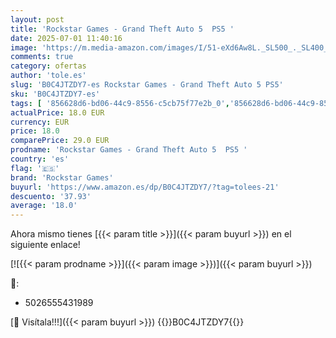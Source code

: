 ```yaml
---
layout: post
title: 'Rockstar Games - Grand Theft Auto 5  PS5 '
date: 2025-07-01 11:40:16
image: 'https://m.media-amazon.com/images/I/51-eXd6Aw8L._SL500_._SL400_.jpg'
comments: true
category: ofertas
author: 'tole.es'
slug: 'B0C4JTZDY7-es Rockstar Games - Grand Theft Auto 5 PS5'
sku: 'B0C4JTZDY7-es'
tags: [ '856628d6-bd06-44c9-8556-c5cb75f77e2b_0','856628d6-bd06-44c9-8556-c5cb75f77e2b_2201','856628d6-bd06-44c9-8556-c5cb75f77e2b_3601','Arborist Merchandising Root','Hardware y juegos para PlayStation 5','Hogar y cocina','Juegos para PlayStation 5','Preventa de Videojuegos','Self Service','Special Features Stores','Videojuegos','Videojuegos más esperados','ps5','rockstar games','🇪🇸', ]
actualPrice: 18.0 EUR
currency: EUR
price: 18.0
comparePrice: 29.0 EUR
prodname: 'Rockstar Games - Grand Theft Auto 5  PS5 '
country: 'es'
flag: '🇪🇸'
brand: 'Rockstar Games'
buyurl: 'https://www.amazon.es/dp/B0C4JTZDY7/?tag=tolees-21'
descuento: '37.93'
average: '18.0'
---
```


Ahora mismo tienes [{{< param title >}}]({{< param buyurl >}}) en el siguiente enlace!

[![{{< param prodname >}}]({{< param image >}})]({{< param buyurl >}})

🔎:

- 5026555431989

[🛒 Visítala!!!]({{< param buyurl >}})
{{<world>}}B0C4JTZDY7{{</world>}}

